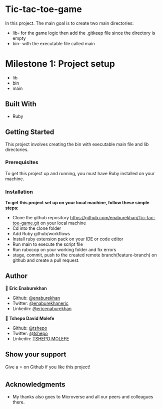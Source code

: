 # Tic-tac-toe-game
In this project. The main goal is to create two main directories:
- lib- for the game logic then add the .gitkeep file since the directory is empty
- bin- with the executable file called main

# Milestone 1: Project setup

- lib
- bin
- main

## Built With

- Ruby


## Getting Started

This project involves creating the bin with executable main file  and lib directories.

### Prerequisites

To get this project up and running, you must have Ruby installed on your machine.

### Installation

**To get this project set up on your local machine, follow these simple steps:**

- Clone the github repository https://github.com/enaburekhan/Tic-tac-toe-game.git on your local machine
- Cd into the clone folder
- Add Ruby github/workflows
- Install ruby extension pack on your IDE or code editor
- Run main to execute the script file
- Run rubocop on your working folder and fix errors
- stage, commit, push to the created remote branch(feature-branch) on github and create a pull request.


## Author

👤 **Eric Enaburekhan**

- Github: [@enaburekhan](https://github.com/enaburekhan)
- Twitter: [@enaburekhaneric](https://twitter.com/enaburekhaneric)
- Linkedin: [@ericenaburekhan](https://www.linkedin.com/in/eric-enaburekhan-801a28100/)

👤 **Tshepo David Molefe**

- Github: [@tshepo](https://github.com/TSHEPO-CLOUD)
- Twitter: [@tshepo](https://twitter.com/tshepomolefe)
- Linkedin: [TSHEPO MOLEFE](https://linkedin.com/tshepo-molefe)

## Show your support

Give a ⭐️ on Github if you like this project!

## Acknowledgments

- My thanks also goes to Microverse and all our peers and colleagues there.


